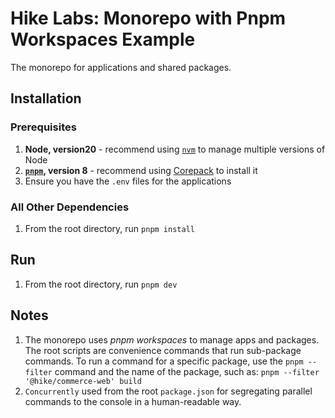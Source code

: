 # Hike Labs: Monorepo with Pnpm Workspaces Example

The monorepo for applications and shared packages.

## Installation

### Prerequisites

1. **Node, version20** - recommend using [`nvm`](https://github.com/nvm-sh/nvm) to manage multiple versions of Node
2. **[`pnpm`](https://pnpm.io), version 8** - recommend using [Corepack](https://pnpm.io/installation#using-corepack) to install it
3. Ensure you have the `.env` files for the applications

### All Other Dependencies

1. From the root directory, run `pnpm install`

## Run

1. From the root directory, run `pnpm dev`

## Notes

1. The monorepo uses _pnpm workspaces_ to manage apps and packages. The root scripts are convenience commands that run sub-package commands. To run a command for a specific package, use the `pnpm --filter` command and the name of the package, such as: `pnpm --filter '@hike/commerce-web' build`
2. `Concurrently` used from the root `package.json` for segregating parallel commands to the console in a human-readable way.
